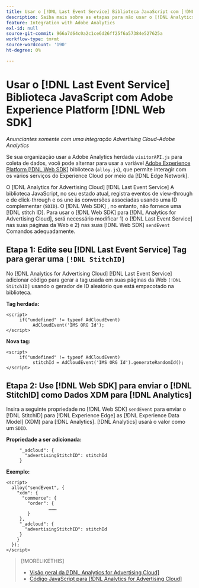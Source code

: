```yaml
---
title: Usar o [!DNL Last Event Service] Biblioteca JavaScript com [!DNL Web SDK]
description: Saiba mais sobre as etapas para não usar o [!DNL Analytics] [!DNL visitorAPI] library to the [!DNL Experience Platform] [!DNL Web SDK] library for your [!DNL Analytics for Advertising Cloud] implementação.
feature: Integration with Adobe Analytics
exl-id: null
source-git-commit: 966a7d64c0a2c1ce6d26ff25f6a57384e527625a
workflow-type: tm+mt
source-wordcount: '190'
ht-degree: 0%

---
```


# Usar o [!DNL Last Event Service] Biblioteca JavaScript com Adobe Experience Platform [!DNL Web SDK]

*Anunciantes somente com uma integração Advertising Cloud-Adobe Analytics*

Se sua organização usar a Adobe Analytics herdada `visitorAPI.js` para coleta de dados, você pode alternar para usar a variável [Adobe Experience Platform [!DNL Web SDK]](https://experienceleague.adobe.com/docs/experience-platform/edge/home.html) biblioteca (`alloy.js`), que permite interagir com os vários serviços do Experience Cloud por meio da [!DNL Edge Network].

O [!DNL Analytics for Advertising Cloud] [!DNL Last Event Service] A biblioteca JavaScript, no seu estado atual, registra eventos de view-through e de click-through e os une às conversões associadas usando uma ID complementar (`SDID`). O [!DNL Web SDK] , no entanto, não fornece uma [!DNL stitch ID]. Para usar o [!DNL Web SDK] para [!DNL Analytics for Advertising Cloud], será necessário modificar 1) o [!DNL Last Event Service] nas suas páginas da Web e 2) nas suas [!DNL Web SDK] `sendEvent` Comandos adequadamente.

## Etapa 1: Edite seu [!DNL Last Event Service] Tag para gerar uma `[!DNL StitchID]`

No [!DNL Analytics for Advertising Cloud] [!DNL Last Event Service] adicionar código para gerar a tag usada em suas páginas da Web `[!DNL StitchID]` usando o gerador de ID aleatório que está empacotado na biblioteca.

**Tag herdada:**

```
<script>
     if("undefined" != typeof AdCloudEvent) 
          AdCloudEvent('IMS ORG Id');
</script>
```

**Nova tag:**

```
<script>
     if("undefined" != typeof AdCloudEvent) 
          stitchId = AdCloudEvent('IMS ORG Id').generateRandomId();
</script>
```

## Etapa 2: Use [!DNL Web SDK] para enviar o [!DNL StitchID] como Dados XDM para [!DNL Analytics]

Insira a seguinte propriedade no [!DNL Web SDK] `sendEvent` para enviar o [!DNL StitchID] para [!DNL Experience Edge] as [!DNL Experience Data Model] (XDM) para [!DNL Analytics].<!-- The library will send the StitchID to [!DNL Experience Edge] as `[_adcloud.advertisingStitchID](https://github.com/adobe/xdm/blob/master/docs/reference/adobe/experience/adcloud/stitch.schema.md)`. --> [!DNL Analytics] usará o valor como um `SDID`.

**Propriedade a ser adicionada:**

```
     "_adcloud": {
       "advertisingStitchID": stitchId
     }
```

**Exemplo:**

```
<script>
  alloy("sendEvent", {
    "xdm": {
      "commerce": {
        "order": {
                ………
        }
     },
     "_adcloud": {
       "advertisingStitchID": stitchId
     }
    }
  });
</script>
```

>[!MORELIKETHIS]
>
>* [Visão geral da [!DNL Analytics for Advertising Cloud]](overview.md)
>* [Código JavaScript para [!DNL Analytics for Advertising Cloud]](/help/integrations/analytics/javascript.md)

